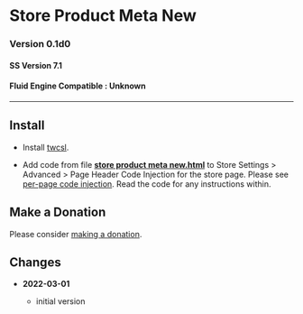 # Store Product Meta New

### Version 0.1d0

#### SS Version 7.1

#### Fluid Engine Compatible : Unknown

---

## Install

* Install
  [twcsl](https://github.com/tomsWebConsulting/twcsl#install-options).
  
* Add code from file
  **[store product meta new.html](store%20product%20meta%20new.html#L1)**
  to Store Settings > Advanced > Page Header Code Injection for the store page.
  Please see
  [per-page code injection](https://support.squarespace.com/hc/en-us/articles/205815908-Using-Code-Injection#toc-per-page-code-injection).
  Read the code for any instructions within.

## Make a Donation

Please consider
[making a donation](https://github.com/tomsWebConsulting/twcsl#make-a-donation).

## Changes

<!-- * **2022-01-10**

  * fix misspelled blurple
  * bumped version to 0.3d1
  -->
* **2022-03-01**

  * initial version
